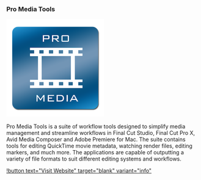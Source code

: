 ### Pro Media Tools

![](/static/pro-media-tools-logo.png)

Pro Media Tools is a suite of workflow tools designed to simplify media management and streamline workflows in Final Cut Studio, Final Cut Pro X, Avid Media Composer and Adobe Premiere for Mac.
The suite contains tools for editing QuickTime movie metadata, watching render files, editing markers, and much more. The applications are capable of outputting a variety of file formats to suit different editing systems and workflows.

[!button text="Visit Website" target="blank" variant="info"](https://www.digitalrebellion.com/promedia/)
